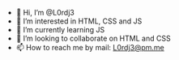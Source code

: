 - 👋 Hi, I’m @L0rdj3
- 👀 I’m interested in HTML, CSS and JS
- 🌱 I’m currently learning JS
- 💞️ I’m looking to collaborate on HTML and CSS
- 📫 How to reach me by mail: L0rdj3@pm.me

<!---
L0rdj3/L0rdj3 is a ✨ special ✨ repository because its `README.md` (this file) appears on your GitHub profile.
You can click the Preview link to take a look at your changes.
--->
